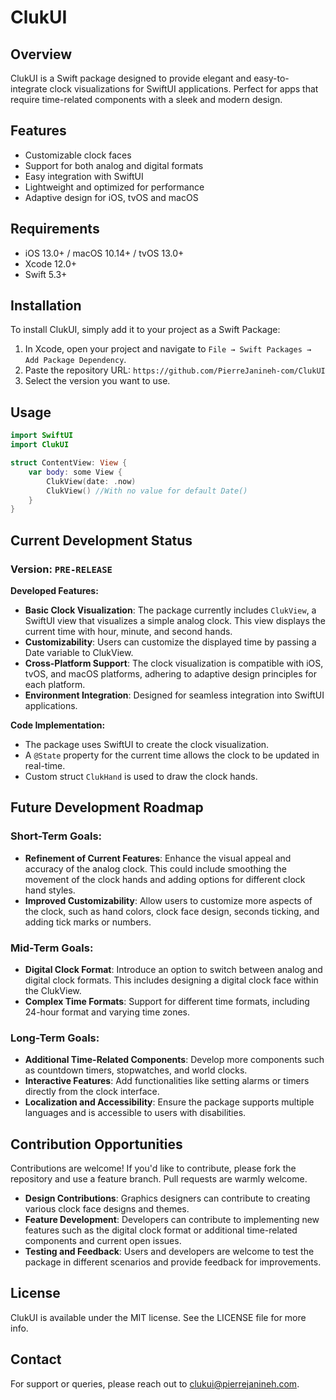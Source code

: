 # ClukUI

## Overview
ClukUI is a Swift package designed to provide elegant and easy-to-integrate clock visualizations for SwiftUI applications. Perfect for apps that require time-related components with a sleek and modern design.

## Features
- Customizable clock faces
- Support for both analog and digital formats
- Easy integration with SwiftUI
- Lightweight and optimized for performance
- Adaptive design for iOS, tvOS and macOS

## Requirements
- iOS 13.0+ / macOS 10.14+ / tvOS 13.0+
- Xcode 12.0+
- Swift 5.3+

## Installation
To install ClukUI, simply add it to your project as a Swift Package:

1. In Xcode, open your project and navigate to `File → Swift Packages → Add Package Dependency`.
2. Paste the repository URL: `https://github.com/PierreJanineh-com/ClukUI`
4. Select the version you want to use.

## Usage
```swift
import SwiftUI
import ClukUI

struct ContentView: View {
    var body: some View {
        ClukView(date: .now)
        ClukView() //With no value for default Date()
    }
}
```

## Current Development Status
### Version: `PRE-RELEASE`
**Developed Features:**
- **Basic Clock Visualization**: The package currently includes `ClukView`, a SwiftUI view that visualizes a simple analog clock. This view displays the current time with hour, minute, and second hands.
- **Customizability**: Users can customize the displayed time by passing a Date variable to ClukView.
- **Cross-Platform Support**: The clock visualization is compatible with iOS, tvOS, and macOS platforms, adhering to adaptive design principles for each platform.
- **Environment Integration**: Designed for seamless integration into SwiftUI applications.

**Code Implementation:**
- The package uses SwiftUI to create the clock visualization.
- A `@State` property for the current time allows the clock to be updated in real-time.
- Custom struct `ClukHand` is used to draw the clock hands.

## Future Development Roadmap
### Short-Term Goals:
- **Refinement of Current Features**: Enhance the visual appeal and accuracy of the analog clock. This could include smoothing the movement of the clock hands and adding options for different clock hand styles.
- **Improved Customizability**: Allow users to customize more aspects of the clock, such as hand colors, clock face design, seconds ticking, and adding tick marks or numbers.

### Mid-Term Goals:
- **Digital Clock Format**: Introduce an option to switch between analog and digital clock formats. This includes designing a digital clock face within the ClukView.
- **Complex Time Formats**: Support for different time formats, including 24-hour format and varying time zones.

### Long-Term Goals:
- **Additional Time-Related Components**: Develop more components such as countdown timers, stopwatches, and world clocks.
- **Interactive Features**: Add functionalities like setting alarms or timers directly from the clock interface.
- **Localization and Accessibility**: Ensure the package supports multiple languages and is accessible to users with disabilities.

## Contribution Opportunities
Contributions are welcome! If you'd like to contribute, please fork the repository and use a feature branch. Pull requests are warmly welcome.
- **Design Contributions**: Graphics designers can contribute to creating various clock face designs and themes.
- **Feature Development**: Developers can contribute to implementing new features such as the digital clock format or additional time-related components and current open issues.
- **Testing and Feedback**: Users and developers are welcome to test the package in different scenarios and provide feedback for improvements.

## License
ClukUI is available under the MIT license. See the LICENSE file for more info.

## Contact
For support or queries, please reach out to clukui@pierrejanineh.com.
